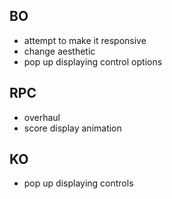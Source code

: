 ## BO
- attempt to make it responsive
- change aesthetic 
- pop up displaying control options

## RPC
- overhaul
- score display animation

## KO
- pop up displaying controls
